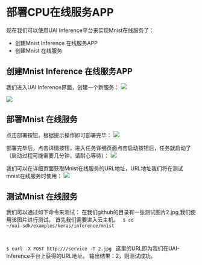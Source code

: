 

# 部署CPU在线服务APP
现在我们可以使用UAI Inference平台来实现Mnist在线服务了：

  * 创建Mnist Inference 在线服务APP
  * 创建Mnist 在线服务

## 创建Mnist Inference 在线服务APP
我们进入UAI Inference界面，创建一个新服务：
![](ai/uai-inference/images/tutorial/tf-mnist/创建ai服务.png)

![](ai/uai-inference/images/tutorial/tf-mnist/创建ai服务2.png)

## 部署Mnist 在线服务
点击部署按钮，根据提示操作即可部署完毕：
![](ai/uai-inference/images/tutorial/tf-mnist/部署.png)

部署完毕后，点击详情按钮，进入任务详细页面点击启动按钮后，任务就启动了（启动过程可能需要几分钟，请耐心等待）：
![](ai/uai-inference/images/tutorial/tf-mnist/启动.png)

我们可以在详细页面获取Mnist在线服务的URL地址，URL地址我们将在测试mnist在线服务时使用：
![](ai/uai-inference/images/tutorial/tf-mnist/地址.png)

## 测试Mnist 在线服务
我们可以通过如下命令来测试：
在我们github的目录有一张测试图片2.jpg,我们使用该图片进行测试。
首先我们需要进入云主机。
<code>
$ cd ~/uai-sdk/examples/keras/inference/mnist

$ curl -X POST http://<URL>/service -T 2.jpg
</code>
这里的URL即为我们在UAI-Inference平台上获得的URL地址。
输出结果：2，则测试成功。

